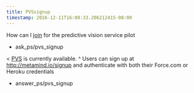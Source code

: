 ```yaml
---
title: PVSsignup
timestamp: 2016-12-11T16:08:33.206212415-08:00
---
```


How can I [join](signup) for the predictive vision service pilot
* ask_ps/pvs_signup

< [PVS](product) is currently available.
^ Users can sign up at http://metamind.io/signup and authenticate with both their Force.com or Heroku credentials
* answer_ps/pvs_signup
